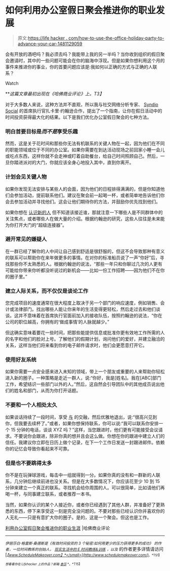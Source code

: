 # 如何利用办公室假日聚会推进你的职业发展

> 原文:[https://life hacker . com/how-to-use-the-office-holiday-party-to-advance-your-car-1481129059](https://lifehacker.com/how-to-use-the-office-holiday-party-to-advance-your-car-1481129059)

会有开放的酒吧吗？我必须去吗？我能带上我的另一半吗？当你收到组织的假日聚会邀请时，其中的一些问题可能会在你的脑海中浮现。但是如果你想利用这个月的事件来推进你的事业，你的首要问题应该是:我如何以正确的方式与正确的人联系？

Watch

***这篇文章最初出现在《哈佛商业评论》上。*T3】**

对于大多数人来说，这种方法并不直观，所以我与社交网络分析专家、 [Syndio Social](http://www.syndiosocial.com/) 的首席执行官扎卡里·约翰逊合作，提出了一个指南，让你在假日活动中的时间投资获得最大化的结果。以下是我们优化办公室假日聚会的七种方法。

### **明白首要目标是*而不是*享受乐趣**

然而，这是关于花时间和那些你无法有机联系的关键人物在一起，因为他们在不同的职能领域或位于不同的办公室。如果你需要在到达活动现场之前回家小睡一会儿或吃点东西，这样你就不会走神或盯着自助餐台，给自己时间照顾自己。然后，一旦你踏进派对的大门，你就应该全身心地投入其中，直到你离开。

### **计划会见关键人物**

如果你发现无法安排与某些人的会面，因为他们的日程排得满满的，但是你知道他们会参加活动，提前联系他们。建议在聚会前一起喝一杯，或者简单地告诉他们你会去参加活动并寻找他们。这会让他们期待你的方法，并鼓励你优先找到他们。

如果你想在 [认识新的人](https://lifehacker.com/break-the-ice-in-any-situation-with-these-10-conversati-632855127) 但不知道该接近谁，那就注意一下哪些人是不同群体中的关注焦点，或者哪些人在做大量的介绍。根据约翰逊的研究，这些人往往是未来能为你打开大门的“超级连接器”。

### **避开常见的嫌疑人**

在一群已经了解你的人中间让自己感到舒适是很舒服的，但这不会导致那种有意义的联系可以帮助你在来年做更多的事情。在对你的标准船员说了一声“你好”后，寻找那些你不太熟悉的人。根据约翰逊的说法，“那些一年只和你聊过几次的人更有可能给你带来你听都没听说过的新机会——比如一份工作招聘——因为他们不在你的圈子里。”

### 建立人际关系，而不仅仅是谈论工作

您完成项目的速度通常在很大程度上取决于另一个部门的响应速度，例如销售、会计或法律部门。找出哪些人能让你来年的生活变得更轻松，然后走过去和他们谈谈。这并不意味着在首席执行官面前加入的接收队伍，按照约翰逊的说法，“你在公司的职位越高，你拥有的‘做成事情’的人脉就越少。”

但这确实意味着要花一些时间，把那些能提供信息或批准你更有效地工作所需的人的名字和他们的脸对上号。了解他们的假期计划，询问他们的爱好，并建立融洽的关系，这样当他们将来看到你的电子邮件请求时，他们会更愿意打开它。

### **使用好友系统**

如果你需要一点安全感来进入未知的领域，带上一个朋友或重要的人来帮助你轻松进入新的圈子。一种策略是走近一群人，说:“你好，我是[姓名]。我在[ABC]部门工作，希望结识一些部门以外的人。”然后，这自然会引导团队中的其他成员说出他们的姓名和部门，从而为你打开话题。

### **不要和一个人相处太久**

如果谈话持续了一段时间，享受 [与](https://lifehacker.com/plan-ahead-to-make-social-events-more-bearable-5810926) 的交融，然后优雅地退出，说:“很高兴见到你，但我要去续杯了。”或者，如果你想保持联系，你可以说:“我可以联系你安排一个 15 分钟的电话，谈谈 XYZ 吗？”这样，当您跟进时，他们更有可能接受会议请求。不要说你会跟进，除非你真的想并且会这么做。你想在你的跟进中建立人们的信任。我建议你立即在日历上做个记录，在下一个工作日发送一封跟进邮件。依赖你的记忆会导致你看起来不可靠。

### **但是也不要跳得太多**

你不是在玩弹球游戏，每击中一组就得到一分。如果你真的没有和一群新的人联系，几分钟后继续前进也没关系。但是在大多数情况下，你应该花至少 10 到 15 分钟来建立一个真正的联系。寻找机会给你周围的人。可以很简单，比如请他们再喝一杯，与同事建立联系，或者推荐一本书。

当然，如果你认识的某个人接近你，或者你已经遇到了其他人群，并准备好了更熟悉的东西，停下来享受这一刻是完全没问题的。不要对那些已经认识你并喜欢你的人无礼——只是有意扩大你的圈子。是的，这是一个聚会。但这也是工作。

[利用办公室假日聚会推进你的职业生涯](http://blogs.hbr.org/2013/12/use-the-office-holiday-party-to-advance-your-career/) |哈佛商业评论

* * *

<small>*伊丽莎白·格雷斯·桑德斯是《有效时间投资的 3 个秘密:如何用更少的压力获得更多的成功》*</small> <small>*的作者，一位时间教练的创始人，*</small> [<small>*现实生活中的 E 时间教练&训练*</small>](http://www.reallifee.com/coaching) <small>*，以及*</small> 的作者更多详情请访问[<small>*【www.ScheduleMakeover.com】*</small>](http://www.schedulemakeover.com/)<small>*。*T51】</small>

<small>*想看看你在 Lifehacker 上的作品？邮箱*</small> [<small>*泰莎*</small>](https://mail.google.com/mail/?view=cm&fs=1&tf=1&to=tessa@lifehacker.com) <small>*。*T15】</small>